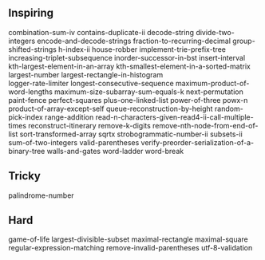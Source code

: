 ## Inspiring

combination-sum-iv
contains-duplicate-ii
decode-string
divide-two-integers
encode-and-decode-strings
fraction-to-recurring-decimal
group-shifted-strings
h-index-ii
house-robber
implement-trie-prefix-tree
increasing-triplet-subsequence
inorder-successor-in-bst
insert-interval
kth-largest-element-in-an-array
kth-smallest-element-in-a-sorted-matrix
largest-number
largest-rectangle-in-histogram  
logger-rate-limiter
longest-consecutive-sequence
maximum-product-of-word-lengths
maximum-size-subarray-sum-equals-k
next-permutation
paint-fence
perfect-squares
plus-one-linked-list
power-of-three
powx-n
product-of-array-except-self
queue-reconstruction-by-height
random-pick-index
range-addition
read-n-characters-given-read4-ii-call-multiple-times
reconstruct-itinerary
remove-k-digits
remove-nth-node-from-end-of-list
sort-transformed-array
sqrtx
strobogrammatic-number-ii
subsets-ii
sum-of-two-integers
valid-parentheses
verify-preorder-serialization-of-a-binary-tree
walls-and-gates
word-ladder
word-break


## Tricky
palindrome-number


## Hard
game-of-life
largest-divisible-subset
maximal-rectangle
maximal-square
regular-expression-matching
remove-invalid-parentheses
utf-8-validation
